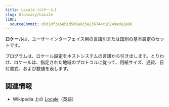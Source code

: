 ```yaml
---
title: Locale (ロケール)
slug: Glossary/Locale
l10n:
  sourceCommit: 05d10f3e6eb1d5d8a8c5a236744c10249ade2e08
---
```


**ロケール**は、ユーザーインターフェイス用の言語別または国別の基本設定のセットです。

プログラムは、ロケール設定をホストシステムの言語から引き出します。とりわけ、ロケールは、指定された地域のプロトコルに従って、用紙サイズ、通貨、日付書式、および数値を表します。

## 関連情報

- Wikipedia 上の [Locale](https://en.wikipedia.org/wiki/Locale)（英語）
